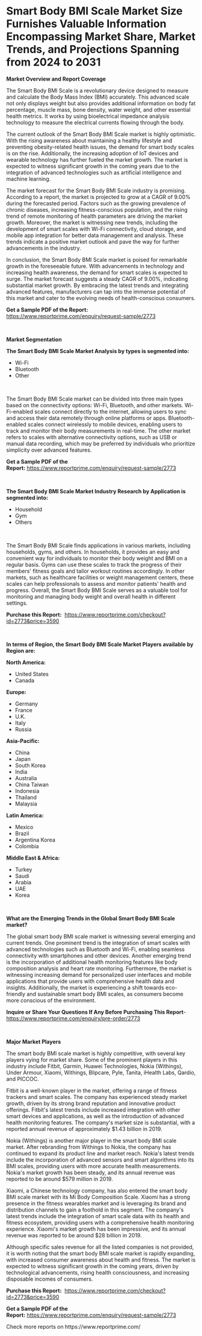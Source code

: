 <p><h1>Smart Body BMI Scale Market Size Furnishes Valuable Information Encompassing Market Share, Market Trends, and Projections Spanning from 2024 to 2031</h1></p><p><strong>Market Overview and Report Coverage</strong></p>
<p><p>The Smart Body BMI Scale is a revolutionary device designed to measure and calculate the Body Mass Index (BMI) accurately. This advanced scale not only displays weight but also provides additional information on body fat percentage, muscle mass, bone density, water weight, and other essential health metrics. It works by using bioelectrical impedance analysis technology to measure the electrical currents flowing through the body.</p><p>The current outlook of the Smart Body BMI Scale market is highly optimistic. With the rising awareness about maintaining a healthy lifestyle and preventing obesity-related health issues, the demand for smart body scales is on the rise. Additionally, the increasing adoption of IoT devices and wearable technology has further fueled the market growth. The market is expected to witness significant growth in the coming years due to the integration of advanced technologies such as artificial intelligence and machine learning.</p><p>The market forecast for the Smart Body BMI Scale industry is promising. According to a report, the market is projected to grow at a CAGR of 9.00% during the forecasted period. Factors such as the growing prevalence of chronic diseases, increasing fitness-conscious population, and the rising trend of remote monitoring of health parameters are driving the market growth. Moreover, the market is witnessing new trends, including the development of smart scales with Wi-Fi connectivity, cloud storage, and mobile app integration for better data management and analysis. These trends indicate a positive market outlook and pave the way for further advancements in the industry.</p><p>In conclusion, the Smart Body BMI Scale market is poised for remarkable growth in the foreseeable future. With advancements in technology and increasing health awareness, the demand for smart scales is expected to surge. The market forecast suggests a steady CAGR of 9.00%, indicating substantial market growth. By embracing the latest trends and integrating advanced features, manufacturers can tap into the immense potential of this market and cater to the evolving needs of health-conscious consumers.</p></p>
<p><strong>Get a Sample PDF of the Report:</strong> <a href="https://www.reportprime.com/enquiry/request-sample/2773">https://www.reportprime.com/enquiry/request-sample/2773</a></p>
<p>&nbsp;</p>
<p><strong>Market Segmentation</strong></p>
<p><strong>The Smart Body BMI Scale Market Analysis by types is segmented into:</strong></p>
<p><ul><li>Wi-Fi</li><li>Bluetooth</li><li>Other</li></ul></p>
<p>&nbsp;</p>
<p><p>The Smart Body BMI Scale market can be divided into three main types based on the connectivity options: Wi-Fi, Bluetooth, and other markets. Wi-Fi-enabled scales connect directly to the internet, allowing users to sync and access their data remotely through online platforms or apps. Bluetooth-enabled scales connect wirelessly to mobile devices, enabling users to track and monitor their body measurements in real-time. The other market refers to scales with alternative connectivity options, such as USB or manual data recording, which may be preferred by individuals who prioritize simplicity over advanced features.</p></p>
<p><strong>Get a Sample PDF of the Report:</strong>&nbsp;<a href="https://www.reportprime.com/enquiry/request-sample/2773">https://www.reportprime.com/enquiry/request-sample/2773</a></p>
<p>&nbsp;</p>
<p><strong>The Smart Body BMI Scale Market Industry Research by Application is segmented into:</strong></p>
<p><ul><li>Household</li><li>Gym</li><li>Others</li></ul></p>
<p>&nbsp;</p>
<p><p>The Smart Body BMI Scale finds applications in various markets, including households, gyms, and others. In households, it provides an easy and convenient way for individuals to monitor their body weight and BMI on a regular basis. Gyms can use these scales to track the progress of their members' fitness goals and tailor workout routines accordingly. In other markets, such as healthcare facilities or weight management centers, these scales can help professionals to assess and monitor patients' health and progress. Overall, the Smart Body BMI Scale serves as a valuable tool for monitoring and managing body weight and overall health in different settings.</p></p>
<p><strong>Purchase this Report:</strong>&nbsp; <a href="https://www.reportprime.com/checkout?id=2773&price=3590">https://www.reportprime.com/checkout?id=2773&price=3590</a></p>
<p>&nbsp;</p>
<p><strong>In terms of Region, the Smart Body BMI Scale Market Players available by Region are:</strong></p>
<p>
    <p> <strong> North America: </strong>
        <ul>
            <li>United States</li>
            <li>Canada</li>
        </ul>
        </p> 
    <p> <strong> Europe: </strong>
        <ul>
            <li>Germany</li>
            <li>France</li>
            <li>U.K.</li>
            <li>Italy</li>
            <li>Russia</li>
        </ul>
        </p> 
    <p> <strong> Asia-Pacific: </strong>
        <ul>
            <li>China</li>
            <li>Japan</li>
            <li>South Korea</li>
            <li>India</li>
            <li>Australia</li>
            <li>China Taiwan</li>
            <li>Indonesia</li>
            <li>Thailand</li>
            <li>Malaysia</li>
        </ul>
        </p> 
    <p> <strong> Latin America: </strong>
        <ul>
            <li>Mexico</li>
            <li>Brazil</li>
            <li>Argentina Korea</li>
            <li>Colombia</li>
        </ul>
        </p> 
    <p> <strong> Middle East & Africa: </strong>
        <ul>
            <li>Turkey</li>
            <li>Saudi</li>
            <li>Arabia</li>
            <li>UAE</li>
            <li>Korea</li>
        </ul>
    </p>
    </p>
<p>&nbsp;</p>
<p><strong>What are the Emerging Trends in the Global Smart Body BMI Scale market?</strong></p>
<p><p>The global smart body BMI scale market is witnessing several emerging and current trends. One prominent trend is the integration of smart scales with advanced technologies such as Bluetooth and Wi-Fi, enabling seamless connectivity with smartphones and other devices. Another emerging trend is the incorporation of additional health monitoring features like body composition analysis and heart rate monitoring. Furthermore, the market is witnessing increasing demand for personalized user interfaces and mobile applications that provide users with comprehensive health data and insights. Additionally, the market is experiencing a shift towards eco-friendly and sustainable smart body BMI scales, as consumers become more conscious of the environment.</p></p>
<p><strong>Inquire or Share Your Questions If Any Before Purchasing This Report</strong>- <a href="https://www.reportprime.com/enquiry/pre-order/2773">https://www.reportprime.com/enquiry/pre-order/2773</a></p>
<p>&nbsp;</p>
<p><strong>Major Market Players</strong></p>
<p><p>The smart body BMI scale market is highly competitive, with several key players vying for market share. Some of the prominent players in this industry include Fitbit, Garmin, Huawei Technologies, Nokia (Withings), Under Armour, Xiaomi, Withings, Blipcare, Pyle, Tanita, iHealth Labs, Qardio, and PICCOC. </p><p>Fitbit is a well-known player in the market, offering a range of fitness trackers and smart scales. The company has experienced steady market growth, driven by its strong brand reputation and innovative product offerings. Fitbit's latest trends include increased integration with other smart devices and applications, as well as the introduction of advanced health monitoring features. The company's market size is substantial, with a reported annual revenue of approximately $1.43 billion in 2019.</p><p>Nokia (Withings) is another major player in the smart body BMI scale market. After rebranding from Withings to Nokia, the company has continued to expand its product line and market reach. Nokia's latest trends include the incorporation of advanced sensors and smart algorithms into its BMI scales, providing users with more accurate health measurements. Nokia's market growth has been steady, and its annual revenue was reported to be around $579 million in 2019.</p><p>Xiaomi, a Chinese technology company, has also entered the smart body BMI scale market with its Mi Body Composition Scale. Xiaomi has a strong presence in the fitness wearables market and is leveraging its brand and distribution channels to gain a foothold in this segment. The company's latest trends include the integration of smart scale data with its health and fitness ecosystem, providing users with a comprehensive health monitoring experience. Xiaomi's market growth has been impressive, and its annual revenue was reported to be around $28 billion in 2019.</p><p>Although specific sales revenue for all the listed companies is not provided, it is worth noting that the smart body BMI scale market is rapidly expanding, with increased consumer awareness about health and fitness. The market is expected to witness significant growth in the coming years, driven by technological advancements, rising health consciousness, and increasing disposable incomes of consumers.</p></p>
<p><strong>Purchase this Report:</strong>&nbsp;&nbsp;<a href="https://www.reportprime.com/checkout?id=2773&price=3590">https://www.reportprime.com/checkout?id=2773&price=3590</a></p>
<p></p>
<p><strong>Get a Sample PDF of the Report:</strong>&nbsp;<a href="https://www.reportprime.com/enquiry/request-sample/2773">https://www.reportprime.com/enquiry/request-sample/2773</a></p>
<p>Check more reports on https://www.reportprime.com/</p>